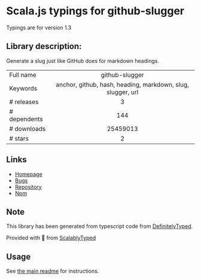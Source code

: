 
# Scala.js typings for github-slugger

Typings are for version 1.3

## Library description:
Generate a slug just like GitHub does for markdown headings.

|                    |                 |
| ------------------ | :-------------: |
| Full name          | github-slugger |
| Keywords           | anchor, github, hash, heading, markdown, slug, slugger, url |
| # releases         | 3 |
| # dependents       | 144 |
| # downloads        | 25459013 |
| # stars            | 2 |

## Links
- [Homepage](https://github.com/Flet/github-slugger)
- [Bugs](https://github.com/Flet/github-slugger/issues)
- [Repository](https://github.com/Flet/github-slugger)
- [Npm](https://www.npmjs.com/package/github-slugger)
    


## Note
This library has been generated from typescript code from [DefinitelyTyped](https://definitelytyped.org).

Provided with :purple_heart: from [ScalablyTyped](https://github.com/oyvindberg/ScalablyTyped)

## Usage
See [the main readme](../../readme.md) for instructions.


